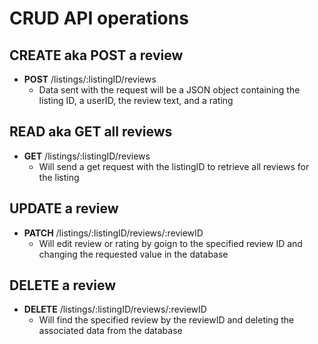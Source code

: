 # CRUD API operations

## CREATE aka POST a review

 * **POST** /listings/:listingID/reviews
    * Data sent with the request will be a JSON object containing the listing ID, a userID, the review text, and a rating

## READ aka GET all reviews

 - **GET** /listings/:listingID/reviews
    * Will send a get request with the listingID to retrieve all reviews for the listing

## UPDATE a review

 - **PATCH** /listings/:listingID/reviews/:reviewID
    * Will edit review or rating by goign to the specified review ID and changing the requested value in the database

## DELETE a review

 - **DELETE** /listings/:listingID/reviews/:reviewID
    * Will find the specified review by the reviewID and deleting the associated data from the database